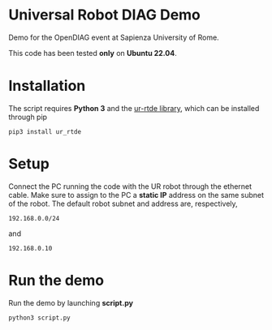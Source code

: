 # Universal Robot DIAG Demo
Demo for the OpenDIAG event at Sapienza University of Rome. 

This code has been tested **only** on **Ubuntu 22.04**. 

# Installation
The script requires **Python 3** and the [ur-rtde library](https://pypi.org/project/ur-rtde/), which can be installed through pip

```
pip3 install ur_rtde
```

# Setup
Connect the PC running the code with the UR robot through the ethernet cable. Make sure to assign to the PC a **static IP** address on the same subnet of the robot. The default robot subnet and address are, respectively, 
```
192.168.0.0/24
```
and
```
192.168.0.10
```

# Run the demo
Run the demo by launching **script.py**
```
python3 script.py
```
